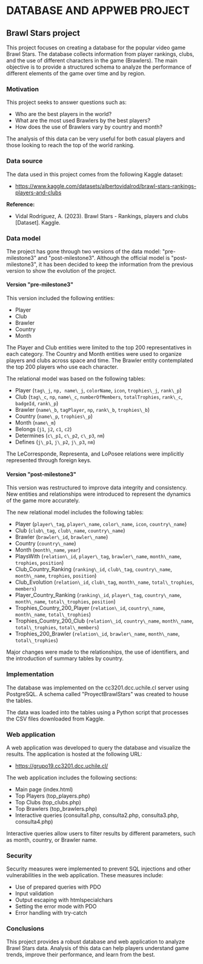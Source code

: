 # DATABASE AND APPWEB PROJECT

## Brawl Stars project 

This project focuses on creating a database for the popular video game Brawl Stars. The database collects information from player rankings, clubs, and the use of different characters in the game (Brawlers). The main objective is to provide a structured schema to analyze the performance of different elements of the game over time and by region.

### Motivation

This project seeks to answer questions such as:

*   Who are the best players in the world?
*   What are the most used Brawlers by the best players?
*   How does the use of Brawlers vary by country and month?

The analysis of this data can be very useful for both casual players and those looking to reach the top of the world ranking.

### Data source

The data used in this project comes from the following Kaggle dataset:

*   https://www.kaggle.com/datasets/albertovidalrod/brawl-stars-rankings-players-and-clubs

**Reference:**

*   Vidal Rodríguez, A. (2023). Brawl Stars - Rankings, players and clubs [Dataset]. Kaggle.

### Data model

The project has gone through two versions of the data model: "pre-milestone3" and "post-milestone3". Although the official model is "post-milestone3", it has been decided to keep the information from the previous version to show the evolution of the project.

#### Version "pre-milestone3"

This version included the following entities:

*   Player
*   Club
*   Brawler
*   Country
*   Month

The Player and Club entities were limited to the top 200 representatives in each category. The Country and Month entities were used to organize players and clubs across space and time. The Brawler entity contemplated the top 200 players who use each character.

The relational model was based on the following tables:

*   Player (`tag\_j`, `np, name\_j`, `colorName`, `icon`, `trophies\_j`, `rank\_p`)
*   Club (`tag\_c`, `np`, `name\_c`, `numberOfMembers`, `totalTrophies`, `rank\_c`, `badgeId`, `rank\_p`)
*   Brawler (`name\_b`, `tagPlayer`, `np`, `rank\_b`, `trophies\_b`)
*   Country (`name\_p`, `trophies\_p`)
*   Month (`name\_m`)
*   Belongs (`j1`, `j2`, `c1`, `c2`)
*   Determines (`c\_p1`, `c\_p2`, `c\_p3`, `nm`)
*   Defines (`j\_p1`, `j\_p2`, `j\_p3`, `nm`)

The LeCorresponde, Representa, and LoPosee relations were implicitly represented through foreign keys.

#### Version "post-milestone3"

This version was restructured to improve data integrity and consistency. New entities and relationships were introduced to represent the dynamics of the game more accurately.

The new relational model includes the following tables:

*   Player (`player\_tag`, `player\_name`, `color\_name`, `icon`, `country\_name`)
*   Club (`club\_tag`, `club\_name`, `country\_name`)
*   Brawler (`brawler\_id`, `brawler\_name`)
*   Country (`country\_name`)
*   Month (`month\_name`, `year`)
*   PlaysWith (`relation\_id`, `player\_tag`, `brawler\_name`, `month\_name`, `trophies`, `position`)
*   Club\_Country\_Ranking (`ranking\_id`, `club\_tag`, `country\_name`, `month\_name`, `trophies`, `position`)
*   Club\_Evolution (`relation\_id`, `club\_tag`, `month\_name`, `total\_trophies`, `members`)
*   Player\_Country\_Ranking (`ranking\_id`, `player\_tag`, `country\_name`, `month\_name`, `total\_trophies`, `position`)
*   Trophies\_Country\_200\_Player (`relation\_id`, `country\_name`, `month\_name`, `total\_trophies`)
*   Trophies\_Country\_200\_Club (`relation\_id`, `country\_name`, `month\_name`, `total\_trophies`, `total\_members`)
*   Trophies\_200\_Brawler (`relation\_id`, `brawler\_name`, `month\_name`, `total\_trophies`)



Major changes were made to the relationships, the use of identifiers, and the introduction of summary tables by country.

### Implementation

The database was implemented on the cc3201.dcc.uchile.cl server using PostgreSQL. A schema called "ProyectBrawlStars" was created to house the tables.

The data was loaded into the tables using a Python script that processes the CSV files downloaded from Kaggle.

### Web application

A web application was developed to query the database and visualize the results. The application is hosted at the following URL:

*   https://grupo19.cc3201.dcc.uchile.cl/

The web application includes the following sections:

*   Main page (index.html)
*   Top Players (top\_players.php)
*   Top Clubs (top\_clubs.php)
*   Top Brawlers (top\_brawlers.php)
*   Interactive queries (consulta1.php, consulta2.php, consulta3.php, consulta4.php)

Interactive queries allow users to filter results by different parameters, such as month, country, or Brawler name.

### Security

Security measures were implemented to prevent SQL injections and other vulnerabilities in the web application. These measures include:

*   Use of prepared queries with PDO
*   Input validation
*   Output escaping with htmlspecialchars
*   Setting the error mode with PDO
*   Error handling with try-catch

### Conclusions

This project provides a robust database and web application to analyze Brawl Stars data. Analysis of this data can help players understand game trends, improve their performance, and learn from the best.
